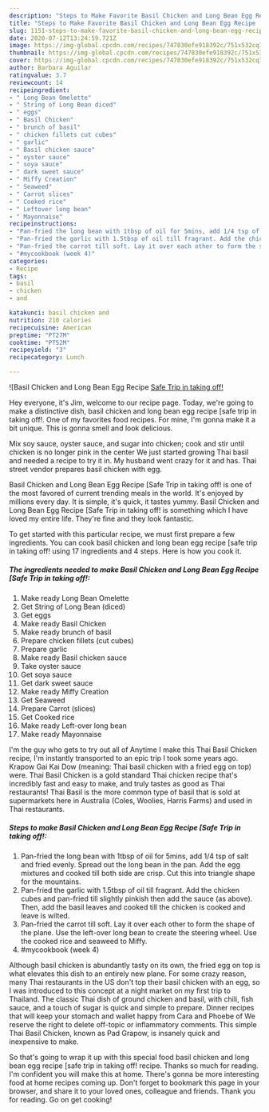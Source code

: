 ```yaml
---
description: "Steps to Make Favorite Basil Chicken and Long Bean Egg Recipe [Safe Trip in taking off!"
title: "Steps to Make Favorite Basil Chicken and Long Bean Egg Recipe [Safe Trip in taking off!"
slug: 1151-steps-to-make-favorite-basil-chicken-and-long-bean-egg-recipe-safe-trip-in-taking-off
date: 2020-07-12T13:24:59.721Z
image: https://img-global.cpcdn.com/recipes/747830efe918392c/751x532cq70/basil-chicken-and-long-bean-egg-recipe-safe-trip-in-taking-off-recipe-main-photo.jpg
thumbnail: https://img-global.cpcdn.com/recipes/747830efe918392c/751x532cq70/basil-chicken-and-long-bean-egg-recipe-safe-trip-in-taking-off-recipe-main-photo.jpg
cover: https://img-global.cpcdn.com/recipes/747830efe918392c/751x532cq70/basil-chicken-and-long-bean-egg-recipe-safe-trip-in-taking-off-recipe-main-photo.jpg
author: Barbara Aguilar
ratingvalue: 3.7
reviewcount: 14
recipeingredient:
- " Long Bean Omelette"
- " String of Long Bean diced"
- " eggs"
- " Basil Chicken"
- " brunch of basil"
- " chicken fillets cut cubes"
- " garlic"
- " Basil chicken sauce"
- " oyster sauce"
- " soya sauce"
- " dark sweet sauce"
- " Miffy Creation"
- " Seaweed"
- " Carrot slices"
- " Cooked rice"
- " Leftover long bean"
- " Mayonnaise"
recipeinstructions:
- "Pan-fried the long bean with 1tbsp of oil for 5mins, add 1/4 tsp of salt and fried evenly. Spread out the long bean in the pan. Add the egg mixtures and cooked till both side are crisp. Cut this into triangle shape for the mountains."
- "Pan-fried the garlic with 1.5tbsp of oil till fragrant. Add the chicken cubes and pan-fried till slightly pinkish then add the sauce (as above). Then, add the basil leaves and cooked till the chicken is cooked and leave is wilted."
- "Pan-fried the carrot till soft. Lay it over each other to form the shape of the plane. Use the left-over long bean to create the steering wheel. Use the cooked rice and seaweed to Miffy."
- "#mycookbook (week 4)"
categories:
- Recipe
tags:
- basil
- chicken
- and

katakunci: basil chicken and 
nutrition: 210 calories
recipecuisine: American
preptime: "PT27M"
cooktime: "PT52M"
recipeyield: "3"
recipecategory: Lunch

---
```



![Basil Chicken and Long Bean Egg Recipe [Safe Trip in taking off!](https://img-global.cpcdn.com/recipes/747830efe918392c/751x532cq70/basil-chicken-and-long-bean-egg-recipe-safe-trip-in-taking-off-recipe-main-photo.jpg)

Hey everyone, it's Jim, welcome to our recipe page. Today, we're going to make a distinctive dish, basil chicken and long bean egg recipe [safe trip in taking off!. One of my favorites food recipes. For mine, I'm gonna make it a bit unique. This is gonna smell and look delicious.

Mix soy sauce, oyster sauce, and sugar into chicken; cook and stir until chicken is no longer pink in the center We just started growing Thai basil and needed a recipe to try it in. My husband went crazy for it and has. Thai street vendor prepares basil chicken with egg.

Basil Chicken and Long Bean Egg Recipe [Safe Trip in taking off! is one of the most favored of current trending meals in the world. It's enjoyed by millions every day. It is simple, it's quick, it tastes yummy. Basil Chicken and Long Bean Egg Recipe [Safe Trip in taking off! is something which I have loved my entire life. They're fine and they look fantastic.


To get started with this particular recipe, we must first prepare a few ingredients. You can cook basil chicken and long bean egg recipe [safe trip in taking off! using 17 ingredients and 4 steps. Here is how you cook it.

<!--inarticleads1-->

##### The ingredients needed to make Basil Chicken and Long Bean Egg Recipe [Safe Trip in taking off!:

1. Make ready  Long Bean Omelette
1. Get  String of Long Bean (diced)
1. Get  eggs
1. Make ready  Basil Chicken
1. Make ready  brunch of basil
1. Prepare  chicken fillets (cut cubes)
1. Prepare  garlic
1. Make ready  Basil chicken sauce
1. Take  oyster sauce
1. Get  soya sauce
1. Get  dark sweet sauce
1. Make ready  Miffy Creation
1. Get  Seaweed
1. Prepare  Carrot (slices)
1. Get  Cooked rice
1. Make ready  Left-over long bean
1. Make ready  Mayonnaise


I&#39;m the guy who gets to try out all of Anytime I make this Thai Basil Chicken recipe, I&#39;m instantly transported to an epic trip I took some years ago. Krapow Gai Kai Dow (meaning: Thai basil chicken with a fried egg on top) were. Thai Basil Chicken is a gold standard Thai chicken recipe that&#39;s incredibly fast and easy to make, and truly tastes as good as Thai restaurants! Thai Basil is the more common type of basil that is sold at supermarkets here in Australia (Coles, Woolies, Harris Farms) and used in Thai restaurants. 

<!--inarticleads2-->

##### Steps to make Basil Chicken and Long Bean Egg Recipe [Safe Trip in taking off!:

1. Pan-fried the long bean with 1tbsp of oil for 5mins, add 1/4 tsp of salt and fried evenly. Spread out the long bean in the pan. Add the egg mixtures and cooked till both side are crisp. Cut this into triangle shape for the mountains.
1. Pan-fried the garlic with 1.5tbsp of oil till fragrant. Add the chicken cubes and pan-fried till slightly pinkish then add the sauce (as above). Then, add the basil leaves and cooked till the chicken is cooked and leave is wilted.
1. Pan-fried the carrot till soft. Lay it over each other to form the shape of the plane. Use the left-over long bean to create the steering wheel. Use the cooked rice and seaweed to Miffy.
1. #mycookbook (week 4)


Although basil chicken is abundantly tasty on its own, the fried egg on top is what elevates this dish to an entirely new plane. For some crazy reason, many Thai restaurants in the US don&#39;t top their basil chicken with an egg, so I was introduced to this concept at a night market on my first trip to Thailand. The classic Thai dish of ground chicken and basil, with chili, fish sauce, and a touch of sugar is quick and simple to prepare. Dinner recipes that will keep your stomach and wallet happy from Cara and Phoebe of We reserve the right to delete off-topic or inflammatory comments. This simple Thai Basil Chicken, known as Pad Grapow, is insanely quick and inexpensive to make. 

So that's going to wrap it up with this special food basil chicken and long bean egg recipe [safe trip in taking off! recipe. Thanks so much for reading. I'm confident you will make this at home. There's gonna be more interesting food at home recipes coming up. Don't forget to bookmark this page in your browser, and share it to your loved ones, colleague and friends. Thank you for reading. Go on get cooking!

